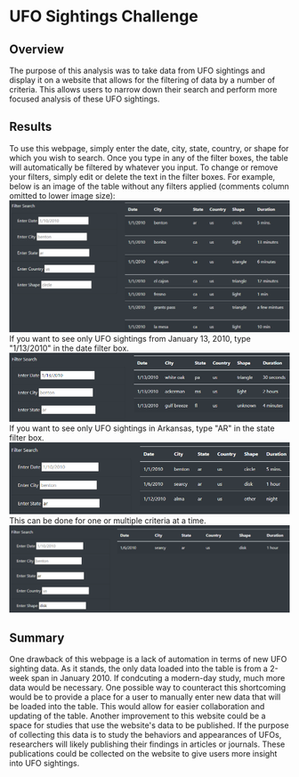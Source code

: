 # UFO Sightings Challenge

## Overview

The purpose of this analysis was to take data from UFO sightings and display it on a website that allows for the filtering of data by a number of criteria. This allows users to narrow down their search and perform more focused analysis of these UFO sightings.

## Results

To use this webpage, simply enter the date, city, state, country, or shape for which you wish to search. Once you type in any of the filter boxes, the table will automatically be filtered by whatever you input. To change or remove your filters, simply edit or delete the text in the filter boxes. For example, below is an image of the table without any filters applied (comments column omitted to lower image size):
![image_1](images/table_1.png)
If you want to see only UFO sightings from January 13, 2010, type "1/13/2010" in the date filter box.
![image_2](images/table_2.png)
If you want to see only UFO sightings in Arkansas, type "AR" in the state filter box.
![image_3](images/table_3.png)
This can be done for one or multiple criteria at a time.
![image_4](images/table_4.png)

## Summary

One drawback of this webpage is a lack of automation in terms of new UFO sighting data. As it stands, the only data loaded into the table is from a 2-week span in January 2010. If condcuting a modern-day study, much more data would be necessary. One possible way to counteract this shortcoming would be to provide a place for a user to manually enter new data that will be loaded into the table. This would allow for easier collaboration and updating of the table. Another improvement to this website could be a space for studies that use the website's data to be published. If the purpose of collecting this data is to study the behaviors and appearances of UFOs, researchers will likely publishing their findings in articles or journals. These publications could be collected on the website to give users more insight into UFO sightings.
